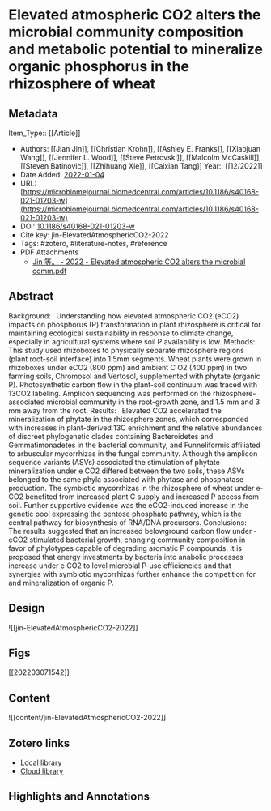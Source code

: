 # Elevated atmospheric CO2 alters the microbial community composition and metabolic potential to mineralize organic phosphorus in the rhizosphere of wheat

## Metadata

Item_Type:: [[Article]]
* Authors: [[Jian Jin]], [[Christian Krohn]], [[Ashley E. Franks]], [[Xiaojuan Wang]], [[Jennifer L. Wood]], [[Steve Petrovski]], [[Malcolm McCaskill]], [[Steven Batinovic]], [[Zhihuang Xie]], [[Caixian Tang]]
Year:: [[12/2022]]
* Date Added: [2022-01-04](2022-01-04)
* URL: [https://microbiomejournal.biomedcentral.com/articles/10.1186/s40168-021-01203-w](https://microbiomejournal.biomedcentral.com/articles/10.1186/s40168-021-01203-w)
* DOI: [10.1186/s40168-021-01203-w](https://doi.org/10.1186/s40168-021-01203-w)
* Cite key: jin-ElevatedAtmosphericCO2-2022
* Tags: #zotero, #literature-notes, #reference
* PDF Attachments
	- [Jin 等。 - 2022 - Elevated atmospheric CO2 alters the microbial comm.pdf](zotero://open-pdf/library/items/QN8DXZIY)

## Abstract

Background:  Understanding how elevated atmospheric ­CO2 ­(eCO2) impacts on phosphorus (P) transformation in plant rhizosphere is critical for maintaining ecological sustainability in response to climate change, especially in agricultural systems where soil P availability is low.
Methods:  This study used rhizoboxes to physically separate rhizosphere regions (plant root-soil interface) into 1.5mm segments. Wheat plants were grown in rhizoboxes under ­eCO2 (800 ppm) and ambient C­ O2 (400 ppm) in two farming soils, Chromosol and Vertosol, supplemented with phytate (organic P). Photosynthetic carbon flow in the plant-soil continuum was traced with 13CO2 labeling. Amplicon sequencing was performed on the rhizosphere-associated microbial community in the root-growth zone, and 1.5 mm and 3 mm away from the root.
Results:  Elevated ­CO2 accelerated the mineralization of phytate in the rhizosphere zones, which corresponded with increases in plant-derived 13C enrichment and the relative abundances of discreet phylogenetic clades containing Bacteroidetes and Gemmatimonadetes in the bacterial community, and Funneliformis affiliated to arbuscular mycorrhizas in the fungal community. Although the amplicon sequence variants (ASVs) associated the stimulation of phytate mineralization under e­ CO2 differed between the two soils, these ASVs belonged to the same phyla associated with phytase and phosphatase production. The symbiotic mycorrhizas in the rhizosphere of wheat under e­ CO2 benefited from increased plant C supply and increased P access from soil. Further supportive evidence was the ­eCO2-induced increase in the genetic pool expressing the pentose phosphate pathway, which is the central pathway for biosynthesis of RNA/DNA precursors.
Conclusions:  The results suggested that an increased belowground carbon flow under ­eCO2 stimulated bacterial growth, changing community composition in favor of phylotypes capable of degrading aromatic P compounds. It is proposed that energy investments by bacteria into anabolic processes increase under e­ CO2 to level microbial P-use efficiencies and that synergies with symbiotic mycorrhizas further enhance the competition for and mineralization of organic P.

## Design
![[jin-ElevatedAtmosphericCO2-2022]]
## Figs
[[202203071542]]

## Content
![[content/jin-ElevatedAtmosphericCO2-2022]]
##  Zotero links
* [Local library](zotero://select/items/1_XBMDPPU9)
* [Cloud library](http://zotero.org/users/8090393/items/XBMDPPU9)

## Highlights and Annotations

